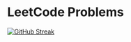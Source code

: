 
# LeetCode Problems
[![GitHub Streak](https://streak-stats.demolab.com/?user=TaJDev)](https://git.io/streak-stats)
